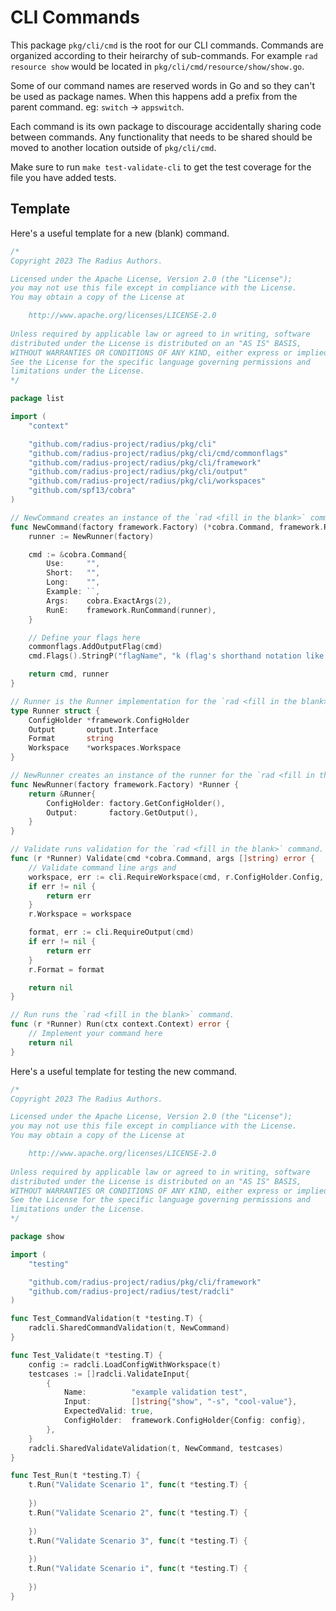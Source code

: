 # CLI Commands

This package `pkg/cli/cmd` is the root for our CLI commands. Commands are organized
according to their heirarchy of sub-commands. For example `rad resource show` would be
located in `pkg/cli/cmd/resource/show/show.go`.

Some of our command names are reserved words in Go and so they can't be used as package names.
When this happens add a prefix from the parent command. eg: `switch` -> `appswitch`.

Each command is its own package to discourage accidentally sharing code between commands.
Any functionality that needs to be shared should be moved to another location outside of
`pkg/cli/cmd`.

Make sure to run `make test-validate-cli` to get the test coverage for the file you have added tests.

## Template

Here's a useful template for a new (blank) command.

```go
/*
Copyright 2023 The Radius Authors.

Licensed under the Apache License, Version 2.0 (the "License");
you may not use this file except in compliance with the License.
You may obtain a copy of the License at

    http://www.apache.org/licenses/LICENSE-2.0
    
Unless required by applicable law or agreed to in writing, software
distributed under the License is distributed on an "AS IS" BASIS,
WITHOUT WARRANTIES OR CONDITIONS OF ANY KIND, either express or implied.
See the License for the specific language governing permissions and
limitations under the License.
*/

package list

import (
	"context"

	"github.com/radius-project/radius/pkg/cli"
	"github.com/radius-project/radius/pkg/cli/cmd/commonflags"
	"github.com/radius-project/radius/pkg/cli/framework"
	"github.com/radius-project/radius/pkg/cli/output"
	"github.com/radius-project/radius/pkg/cli/workspaces"
	"github.com/spf13/cobra"
)

// NewCommand creates an instance of the `rad <fill in the blank>` command and runner.
func NewCommand(factory framework.Factory) (*cobra.Command, framework.Runner) {
	runner := NewRunner(factory)

	cmd := &cobra.Command{
		Use:     "",
		Short:   "",
		Long:    "",
		Example: ``,
		Args:    cobra.ExactArgs(2),
		RunE:    framework.RunCommand(runner),
	}

	// Define your flags here
	commonflags.AddOutputFlag(cmd)
	cmd.Flags().StringP("flagName", "k (flag's shorthand notation like w for workspace)", "", "What does the flag ask for")

	return cmd, runner
}

// Runner is the Runner implementation for the `rad <fill in the blank>` command.
type Runner struct {
	ConfigHolder *framework.ConfigHolder
	Output       output.Interface
	Format       string
	Workspace    *workspaces.Workspace
}

// NewRunner creates an instance of the runner for the `rad <fill in the blank>` command.
func NewRunner(factory framework.Factory) *Runner {
	return &Runner{
		ConfigHolder: factory.GetConfigHolder(),
		Output:       factory.GetOutput(),
	}
}

// Validate runs validation for the `rad <fill in the blank>` command.
func (r *Runner) Validate(cmd *cobra.Command, args []string) error {
	// Validate command line args and
	workspace, err := cli.RequireWorkspace(cmd, r.ConfigHolder.Config, r.ConfigHolder.DirectoryConfig)
	if err != nil {
		return err
	}
	r.Workspace = workspace

	format, err := cli.RequireOutput(cmd)
	if err != nil {
		return err
	}
	r.Format = format

	return nil
}

// Run runs the `rad <fill in the blank>` command.
func (r *Runner) Run(ctx context.Context) error {
	// Implement your command here
	return nil
}
```

Here's a useful template for testing the new command.

```go
/*
Copyright 2023 The Radius Authors.

Licensed under the Apache License, Version 2.0 (the "License");
you may not use this file except in compliance with the License.
You may obtain a copy of the License at

    http://www.apache.org/licenses/LICENSE-2.0
    
Unless required by applicable law or agreed to in writing, software
distributed under the License is distributed on an "AS IS" BASIS,
WITHOUT WARRANTIES OR CONDITIONS OF ANY KIND, either express or implied.
See the License for the specific language governing permissions and
limitations under the License.
*/

package show

import (
	"testing"

	"github.com/radius-project/radius/pkg/cli/framework"
	"github.com/radius-project/radius/test/radcli"
)

func Test_CommandValidation(t *testing.T) {
	radcli.SharedCommandValidation(t, NewCommand)
}

func Test_Validate(t *testing.T) {
	config := radcli.LoadConfigWithWorkspace(t)
	testcases := []radcli.ValidateInput{
		{
			Name:          "example validation test",
			Input:         []string{"show", "-s", "cool-value"},
			ExpectedValid: true,
			ConfigHolder:  framework.ConfigHolder{Config: config},
		},
	}
	radcli.SharedValidateValidation(t, NewCommand, testcases)
}

func Test_Run(t *testing.T) {
	t.Run("Validate Scenario 1", func(t *testing.T) {
		
	})
	t.Run("Validate Scenario 2", func(t *testing.T) {
		
	})
	t.Run("Validate Scenario 3", func(t *testing.T) {
		
	})
	t.Run("Validate Scenario i", func(t *testing.T) {
		
	})
}
```